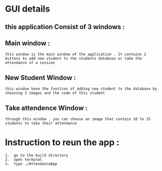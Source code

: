 # GUI details 
## this application Consist of 3 windows :

## Main window :
    this window is the main window of the application . It contains 2 buttons to add new student to the students database or take the attendance of a session

## New Student Window :
    this window have the function of adding new student to the database by choosing 3 images and the code of this student 

## Take attendence Window :
    through this window , you can choose an image that contain 10 to 15 students to take their attendance 



# Instruction to reun the app :
    1.  go to the build directory 
    2.  open terminal
    3.  type ./AttendanceApp

